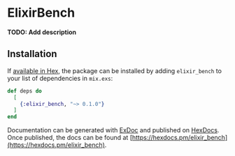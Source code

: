 # ElixirBench

**TODO: Add description**

## Installation

If [available in Hex](https://hex.pm/docs/publish), the package can be installed
by adding `elixir_bench` to your list of dependencies in `mix.exs`:

```elixir
def deps do
  [
    {:elixir_bench, "~> 0.1.0"}
  ]
end
```

Documentation can be generated with [ExDoc](https://github.com/elixir-lang/ex_doc)
and published on [HexDocs](https://hexdocs.pm). Once published, the docs can
be found at [https://hexdocs.pm/elixir_bench](https://hexdocs.pm/elixir_bench).

